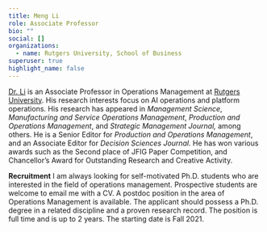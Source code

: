 ```yaml
---
title: Meng Li
role: Associate Professor
bio: ""
social: []
organizations:
  - name: Rutgers University, School of Business
superuser: true
highlight_name: false
---
```

[Dr. Li](https://business.camden.rutgers.edu/faculty-profiles/dr-meng-michael-li/) is an Associate Professor in Operations Management at [Rutgers University](https://www.rutgers.edu/). His research interests focus on AI operations and platform operations. His research has appeared in *Management Science*, *Manufacturing and Service Operations Management*, *Production and Operations Management*, and *Strategic Management Journal,* among others. He is a Senior Editor for *Production and Operations Management*, and an Associate Editor for *Decision Sciences Journal.* He has won various awards such as the Second place of JFIG Paper Competition, and Chancellor’s Award for Outstanding Research and Creative Activity.

**Recruitment** 
I am always looking for self-motivated Ph.D. students who are interested in the field of operations management. Prospective students are welcome to email me with a CV.
A postdoc position in the area of Operations Management is available. The applicant should possess a Ph.D. degree in a related discipline and a proven research record. The position is full time and is up to 2 years. The starting date is Fall 2021.